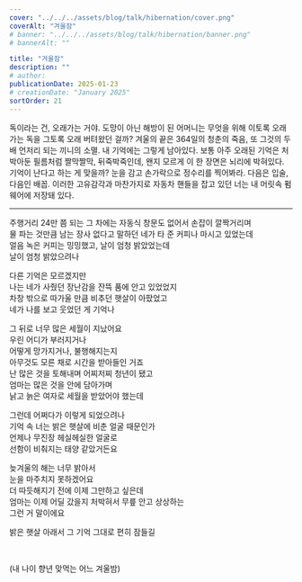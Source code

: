 ```yaml
---
cover: "../../../assets/blog/talk/hibernation/cover.png"
coverAlt: "겨울잠"
# banner: "../../../assets/blog/talk/hibernation/banner.png"
# bannerAlt: ""

title: "겨울잠"
description: ""
# author:
publicationDate: 2025-01-23
# creationDate: "January 2025"
sortOrder: 21
---
```


독이라는 건, 오래가는 거야. 도망이 아닌 해방이 된 어머니는 무엇을 위해 이토록 오래가는 독을 그토록 오래 버텨왔던 걸까? 겨울의 끝은 364일의 청춘의 죽음, 또 그것의 두 배 언저리 되는 끼니의 소멸. 내 기억에는 그렇게 남아있다. 보통 아주 오래된 기억은 처박아둔 필름처럼 짤막짤막, 뒤죽박죽인데, 왠지 모르게 이 한 장면은 뇌리에 박혀있다. 기억이 난다고 하는 게 맞을까? 눈을 감고 손가락으로 정수리를 찍어봐라. 다음은 입술, 다음인 배꼽. 이러한 고유감각과 마찬가지로 자동차 핸들을 잡고 있던 너는 내 머릿속 펌웨어에 저장돼 있다.

<hr>

주행거리 24만 쯤 되는 그 차에는 자동식 창문도 없어서 손잡이 깔짝거리며<br>
물 파는 것만큼 남는 장사 없다고 말하던 네가 타 준 커피나 마시고 있었는데<br>
얼음 녹은 커피는 밍밍했고, 날이 엄청 밝았었는데<br>
날이 엄청 밝았으려나

다른 기억은 모르겠지만<br>
나는 네가 사줬던 장난감을 잔뜩 품에 안고 있었었지<br>
차창 밖으로 따가울 만큼 비추던 햇살이 아팠었고<br>
네가 나를 보고 웃었던 게 기억나

그 뒤로 너무 많은 세월이 지났어요<br>
우린 어디가 부러지거나<br>
어떻게 망가지거나, 불행해지는지<br>
아무것도 모른 채로 시간을 받아들인 거죠<br>
난 많은 것을 토해내며 어찌저찌 청년이 됐고<br>
엄마는 많은 것을 안에 담아가며<br>
낡고 늙은 여자로 세월을 받았어야 했는데

그런데 어쩌다가 이렇게 되었으려나<br>
기억 속 너는 밝은 햇살에 비춘 얼굴 때문인가<br>
언제나 무진장 헤실헤실한 얼굴로<br>
선함이 비춰지는 태양 같았거든요

늦겨울의 해는 너무 밝아서<br>
눈을 마주치지 못하겠어요<br>
더 따듯해지기 전에 이제 그만하고 싶은데<br>
엄마는 이제 어딜 갔을지 처박혀서 무릎 안고 상상하는<br>
그런 거 말이에요

밝은 햇살 아래서 그 기억 그대로 편히 잠들길

<br>

(내 나이 향년 맞먹는 어느 겨울밤)